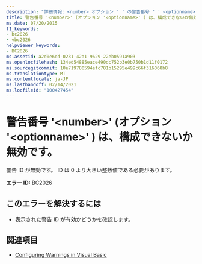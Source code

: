 ```yaml
---
description: "詳細情報: <number> オプション ' ' の警告番号 ' ' <optionname> は、構成できないか、有効ではありません"
title: 警告番号 '<number>' (オプション '<optionname>' ) は、構成できないか無効です。
ms.date: 07/20/2015
f1_keywords:
- bc2026
- vbc2026
helpviewer_keywords:
- BC2026
ms.assetid: a2d0e6dd-0231-42a1-9629-22eb0591a903
ms.openlocfilehash: 134ed54885eace490dc752b3e0b750b1d11f0172
ms.sourcegitcommit: 10e719780594efc781b15295e499c66f316068b8
ms.translationtype: MT
ms.contentlocale: ja-JP
ms.lasthandoff: 02/14/2021
ms.locfileid: "100427454"
---
```

# <a name="warning-number-number-for-the-option-optionname-is-either-not-configurable-or-not-valid"></a>警告番号 '\<number>' (オプション '\<optionname>' ) は、構成できないか無効です。

警告 ID が無効です。 ID は 0 より大きい整数値である必要があります。  
  
 **エラー ID:** BC2026  
  
## <a name="to-correct-this-error"></a>このエラーを解決するには  
  
- 表示された警告 ID が有効かどうかを確認します。  
  
## <a name="see-also"></a>関連項目

- [Configuring Warnings in Visual Basic](/visualstudio/ide/configuring-warnings-in-visual-basic)
